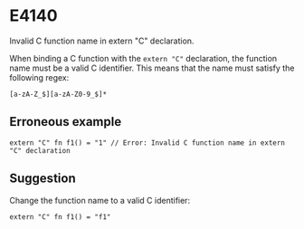 # E4140

Invalid C function name in extern "C" declaration.

When binding a C function with the `extern "C"` declaration, the function name
must be a valid C identifier. This means that the name must satisfy the
following regex:

```
[a-zA-Z_$][a-zA-Z0-9_$]*
```

## Erroneous example

```moonbit
extern "C" fn f1() = "1" // Error: Invalid C function name in extern "C" declaration
```

## Suggestion

Change the function name to a valid C identifier:

```moonbit
extern "C" fn f1() = "f1"
```
